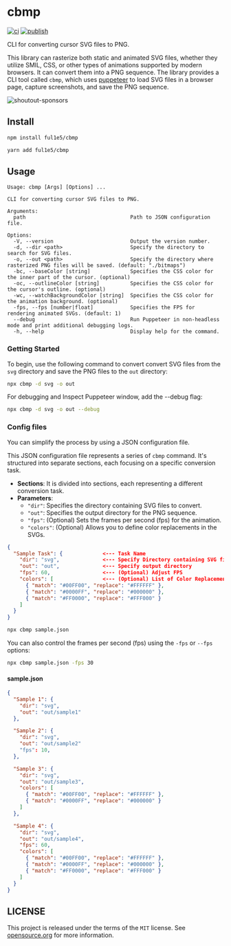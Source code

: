 # cbmp

[![ci](https://github.com/ful1e5/cbmp/actions/workflows/ci.yml/badge.svg)](https://github.com/ful1e5/cbmp/actions/workflows/ci.yml)
[![publish](https://github.com/ful1e5/cbmp/actions/workflows/publish.yml/badge.svg)](https://github.com/ful1e5/cbmp/actions/workflows/publish.yml)

CLI for converting cursor SVG files to PNG.

This library can rasterize both static and animated SVG files, whether they utilize SMIL, CSS, or other types of animations supported by modern browsers. It can convert them into a PNG sequence. The library provides a CLI tool called `cbmp`, which uses [puppeteer](https://www.npmjs.com/package/puppeteer) to load SVG files in a browser page, capture screenshots, and save the PNG sequence.

<!-- If you're interested, you can learn more about "sponsor-spotlight" on
 https://dev.to/ful1e5/lets-give-recognition-to-those-supporting-our-work-on-github-sponsors-b00 -->

![shoutout-sponsors](https://sponsor-spotlight.vercel.app/sponsor?login=ful1e5)

## Install

```bash
npm install ful1e5/cbmp
```

```bash
yarn add ful1e5/cbmp
```

## Usage

```
Usage: cbmp [Args] [Options] ...

CLI for converting cursor SVG files to PNG.

Arguments:
  path                                  Path to JSON configuration file.

Options:
  -V, --version                         Output the version number.
  -d, --dir <path>                      Specify the directory to search for SVG files.
  -o, --out <path>                      Specify the directory where rasterized PNG files will be saved. (default: "./bitmaps")
  -bc, --baseColor [string]             Specifies the CSS color for the inner part of the cursor. (optional)
  -oc, --outlineColor [string]          Specifies the CSS color for the cursor's outline. (optional)
  -wc, --watchBackgroundColor [string]  Specifies the CSS color for the animation background. (optional)
  -fps, --fps [number|float]            Specifies the FPS for rendering animated SVGs. (default: 1)
  --debug                               Run Puppeteer in non-headless mode and print additional debugging logs.
  -h, --help                            Display help for the command.
```

### Getting Started

To begin, use the following command to convert convert SVG files from the `svg` directory and save the PNG files to the `out` directory:

```bash
npx cbmp -d svg -o out
```

For debugging and Inspect Puppeteer window, add the --debug flag:

```bash
npx cbmp -d svg -o out --debug
```

### Config files

You can simplify the process by using a JSON configuration file.

This JSON configuration file represents a series of `cbmp` command. It's structured into separate sections, each focusing on a specific conversion task.

- **Sections**: It is divided into sections, each representing a different conversion task.
- **Parameters**:
  - `"dir"`: Specifies the directory containing SVG files to convert.
  - `"out"`: Specifies the output directory for the PNG sequence.
  - `"fps"`: (Optional) Sets the frames per second (fps) for the animation.
  - `"colors"`: (Optional) Allows you to define color replacements in the SVGs.

```json
{
  "Sample Task": {             <--- Task Name
    "dir": "svg",              <--- Specify Directory containing SVG files
    "out": "out",              <--- Specify output directory
    "fps": 60,                 <--- (Optional) Adjust FPS
    "colors": [                <--- (Optional) List of Color Replacements
      { "match": "#00FF00", "replace": "#FFFFFF" },
      { "match": "#0000FF", "replace": "#000000" },
      { "match": "#FF0000", "replace": "#FFF000" }
    ]
  }
}
```

```bash
npx cbmp sample.json
```

You can also control the frames per second (fps) using the `-fps` or `--fps` options:

```bash
npx cbmp sample.json -fps 30
```

#### sample.json

```json
{
  "Sample 1": {
    "dir": "svg",
    "out": "out/sample1"
  },

  "Sample 2": {
    "dir": "svg",
    "out": "out/sample2"
    "fps": 10,
  },

  "Sample 3": {
    "dir": "svg",
    "out": "out/sample3",
    "colors": [
      { "match": "#00FF00", "replace": "#FFFFFF" },
      { "match": "#0000FF", "replace": "#000000" }
    ]
  },

  "Sample 4": {
    "dir": "svg",
    "out": "out/sample4",
    "fps": 60,
    "colors": [
      { "match": "#00FF00", "replace": "#FFFFFF" },
      { "match": "#0000FF", "replace": "#000000" },
      { "match": "#FF0000", "replace": "#FFF000" }
    ]
  }
}
```

## LICENSE

This project is released under the terms of the `MIT` license.
See [opensource.org](https://opensource.org/licenses/MIT) for more information.
